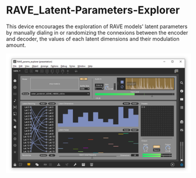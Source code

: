 # RAVE_Latent-Parameters-Explorer

This device encourages the exploration of RAVE models' latent parameters by manually dialing in or randomizing the connexions between the encoder and decoder, the values of each latent dimensions and their modulation amount.

![latent-params](docs/images/rave-params-exp.png)


